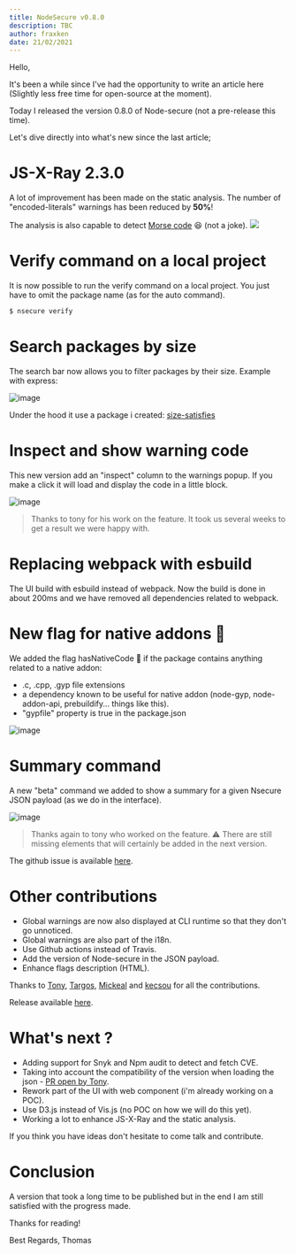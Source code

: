 ```yaml
---
title: NodeSecure v0.8.0
description: TBC
author: fraxken
date: 21/02/2021
---
```


Hello,

It's been a while since I've had the opportunity to write an article here (Slightly less free time for open-source at the moment).

Today I released the version 0.8.0 of Node-secure (not a pre-release this time).

Let's dive directly into what's new since the last article;

# JS-X-Ray 2.3.0

A lot of improvement has been made on the static analysis. The number of "encoded-literals" warnings has been reduced by **50%**!

The analysis is also capable to detect [Morse code](https://www.bleepingcomputer.com/news/security/new-phishing-attack-uses-morse-code-to-hide-malicious-urls/) 😆 (not a joke).
![](https://cdn.discordapp.com/attachments/605589188309680141/812779263496290314/unknown.png)

# Verify command on a local project

It is now possible to run the verify command on a local project. You just have to omit the package name (as for the auto command).

```bash
$ nsecure verify
```

# Search packages by size

The search bar now allows you to filter packages by their size. Example with express:

![image](https://dev-to-uploads.s3.amazonaws.com/uploads/articles/wfqsdyx5187zb4dtcwhz.png)

Under the hood it use a package i created: [size-satisfies](https://github.com/fraxken/size-satisfies)

# Inspect and show warning code

This new version add an "inspect" column to the warnings popup. If you make a click it will load and display the code in a little block.

![image](https://dev-to-uploads.s3.amazonaws.com/uploads/articles/ntxxzz8d2xcws9a64ccp.png)

> Thanks to tony for his work on the feature. It took us several weeks to get a result we were happy with.

# Replacing webpack with esbuild

The UI build with esbuild instead of webpack. Now the build is done in about 200ms and we have removed all dependencies related to webpack.

# New flag for native addons 🐲

We added the flag hasNativeCode 🐲 if the package contains anything related to a native addon:

- .c, .cpp, .gyp file extensions
- a dependency known to be useful for native addon (node-gyp, node-addon-api, prebuildify... things like this).
- "gypfile" property is true in the package.json

![image](https://dev-to-uploads.s3.amazonaws.com/uploads/articles/lqdw5au64s6oiowg96z5.png)

# Summary command

A new "beta" command we added to show a summary for a given Nsecure JSON payload (as we do in the interface).

![image](https://dev-to-uploads.s3.amazonaws.com/uploads/articles/mvqch6bvsuw5pu4r6vap.png)

> Thanks again to tony who worked on the feature. ⚠️ There are still missing elements that will certainly be added in the next version.

The github issue is available [here](https://github.com/ES-Community/nsecure/issues/60).

# Other contributions

- Global warnings are now also displayed at CLI runtime so that they don't go unnoticed.
- Global warnings are also part of the i18n.
- Use Github actions instead of Travis.
- Add the version of Node-secure in the JSON payload.
- Enhance flags description (HTML).

Thanks to [Tony](https://github.com/tony-go), [Targos](https://github.com/targos), [Mickeal](https://github.com/CroquetMickael) and [kecsou](https://github.com/kecsou) for all the contributions.

Release available [here](https://github.com/ES-Community/nsecure/releases).

# What's next ?

- Adding support for Snyk and Npm audit to detect and fetch CVE.
- Taking into account the compatibility of the version when loading the json - [PR open by Tony](https://github.com/ES-Community/nsecure/pull/71).
- Rework part of the UI with web component (i'm already working on a POC).
- Use D3.js instead of Vis.js (no POC on how we will do this yet).
- Working a lot to enhance JS-X-Ray and the static analysis.

If you think you have ideas don't hesitate to come talk and contribute.

# Conclusion

A version that took a long time to be published but in the end I am still satisfied with the progress made. 

Thanks for reading!

Best Regards,
Thomas
